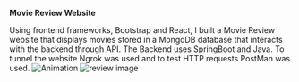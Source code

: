 **Movie Review Website**

Using frontend frameworks, Bootstrap and React, I built a Movie Review website 
that displays movies stored in a MongoDB database that interacts with the backend 
through API. The Backend uses SpringBoot and Java. To tunnel the website Ngrok 
was used and to test HTTP requests PostMan was used.
![Animation](https://github.com/Jshot117/Movie-Review-Server/assets/74841860/532e1982-e0a2-4f3f-85d2-40c9353e2862)
![review image](https://github.com/Jshot117/Movie-Review-Server/assets/74841860/ab504bde-4a72-4360-be95-c1b2b6efa310)

